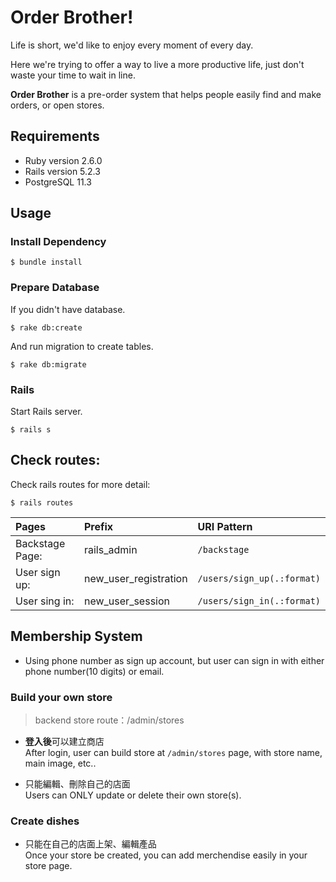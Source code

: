 Order Brother!
===
Life is short, we'd like to enjoy every moment of every day.

Here we're trying to offer a way to live a more productive life, 
just don't waste your time to wait in line.

**Order Brother** is a pre-order system that helps people easily find and make orders, or open stores.

## Requirements

* Ruby version 2.6.0
* Rails version 5.2.3
* PostgreSQL 11.3

## Usage

### Install Dependency

```
$ bundle install
```

### Prepare Database

If you didn't have database.

```
$ rake db:create
```

And run migration to create tables.

```
$ rake db:migrate
```

### Rails

Start Rails server.

```
$ rails s
```

## Check routes:

Check rails routes for more detail:

```
$ rails routes
```

|Pages|Prefix|URI Pattern|
|:---|:---|:---|
|Backstage Page:| rails_admin | `/backstage` |
|User sign up:| new_user_registration | `/users/sign_up(.:format)` |
|User sing in:| new_user_session | `/users/sign_in(.:format)` |

## Membership System
- Using phone number as sign up account, but user can sign in with either phone number(10 digits) or email.

### Build your own store
> backend store route：/admin/stores
- **登入後**可以建立商店  
  After login, user can build store at `/admin/stores` page, with store name, main image, etc..

- 只能編輯、刪除自己的店面  
Users can ONLY update or delete their own store(s).

### Create dishes

- 只能在自己的店面上架、編輯產品  
Once your store be created, you can add merchendise easily in your store page.
